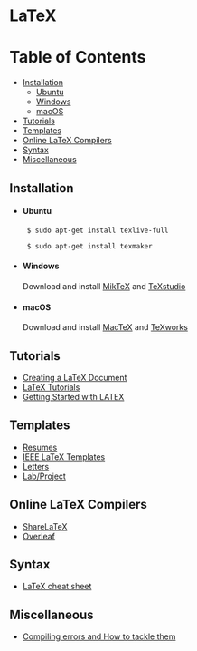 # LaTeX
# Table of Contents
* [Installation](#installation)
  * [Ubuntu](#ubuntu)
  * [Windows](#windows)
  * [macOS](#macos)
* [Tutorials](#tutorials)
* [Templates](#templates)
* [Online LaTeX Compilers](#online-latex-compilers)
* [Syntax](#syntax)
* [Miscellaneous](#miscellaneous)
## Installation
 - #### Ubuntu

        $ sudo apt-get install texlive-full

        $ sudo apt-get install texmaker

 - #### Windows
    Download and install [MikTeX](https://miktex.org/download) and [TeXstudio](http://www.texstudio.org/)
 - #### macOS
    Download and install [MacTeX](https://www.tug.org/mactex/) and [TeXworks](https://www.tug.org/texworks/)

## Tutorials
 - [Creating a LaTeX Document](https://www.youtube.com/watch?v=SoDv0qhyysQ)
 - [LaTeX Tutorials](https://www.latex-tutorial.com)
 - [Getting Started with LATEX](http://www.rpi.edu/dept/arc/training/latex/class-slides-pc.pdf)

## Templates
 - [Resumes](https://www.sharelatex.com/templates/cv-or-resume)
 - [IEEE LaTeX Templates](https://www.ieee.org/documents/ieee-latex-conference-template.zip)
 - [Letters](https://en.wikibooks.org/wiki/LaTeX/Letters)
 - [Lab/Project](https://www.overleaf.com/gallery/tagged/report)
 
## Online LaTeX Compilers
 - [ShareLaTeX](https://www.sharelatex.com)
 - [Overleaf](https://www.overleaf.com)

## Syntax 
 - [LaTeX cheat sheet](https://wch.github.io/latexsheet/latexsheet.pdf)
 
## Miscellaneous 
 - [Compiling errors and How to tackle them](https://tex.stackexchange.com/questions/125399/how-to-trace-latex-errors-efficiently)
